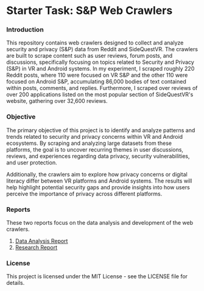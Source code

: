 
# Starter Task: S&P Web Crawlers


### Introduction
This repository contains web crawlers designed to collect and analyze security and privacy (S&P) data from Reddit and SideQuestVR. The crawlers are built to scrape content such as user reviews, forum posts, and discussions, specifically focusing on topics related to Security and Privacy (S&P) in VR and Android systems. In my experiment, I scraped roughly 220 Reddit posts, where 110 were focused on VR S&P and the other 110 were focused on Android S&P, accumulating 86,000 bodies of text contained within posts, comments, and replies. Furthermore, I scraped over reviews of over 200 applications listed on the most popular section of SideQuestVR's website, gathering over 32,600 reviews.  

### Objective
The primary objective of this project is to identify and analyze patterns and trends related to security and privacy concerns within VR and Android ecosystems. By scraping and analyzing large datasets from these platforms, the goal is to uncover recurring themes in user discussions, reviews, and experiences regarding data privacy, security vulnerabilities, and user protection.

Additionally, the crawlers aim to explore how privacy concerns or digital literacy differ between VR platforms and Android systems. The results will help highlight potential security gaps and provide insights into how users perceive the importance of privacy across different platforms.

### Reports
These two reports focus on the data analysis and development of the web crawlers. 
1. [Data Analysis Report](https://docs.google.com/document/d/1DWMXRyY4dnv0vyHytw_N-gK1LZdx22Fo7xUHROl5hXc/edit?usp=sharing)
2. [Research Report](https://drive.google.com/file/d/129BE5oFergkfUDF25fY4kBE4ZUkU3Hst/view?usp=sharing)

### License
This project is licensed under the MIT License - see the LICENSE file for details.

